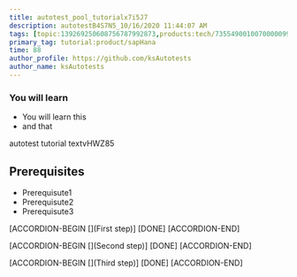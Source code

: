 ```yaml
---
title: autotest_pool_tutorialx7i5J7
description: autotestB4S7N5_10/16/2020 11:44:07 AM
tags: [topic:139269250608756787992873,products:tech/73554900100700000996,tutorial:experience/advanced]
primary_tag: tutorial:product/sapHana
time: 88
author_profile: https://github.com/ksAutotests
author_name: ksAutotests
---
```

### You will learn
- You will learn this
- and that

autotest tutorial textvHWZ85

## Prerequisites
- Prerequisute1
- Prerequisute2
- Prerequisute3

[ACCORDION-BEGIN [](First step)]
[DONE]
[ACCORDION-END]

[ACCORDION-BEGIN [](Second step)]
[DONE]
[ACCORDION-END]

[ACCORDION-BEGIN [](Third step)]
[DONE]
[ACCORDION-END]

